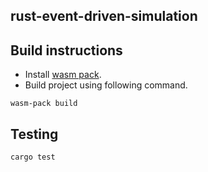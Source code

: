 ## rust-event-driven-simulation

## Build instructions
* Install [wasm pack](https://rustwasm.github.io/wasm-pack/installer/).
* Build project using following command.
```
wasm-pack build
```

## Testing
```
cargo test
```
